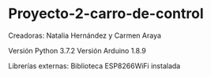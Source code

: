 # Proyecto-2-carro-de-control

Creadoras: Natalia Hernández y Carmen Araya

Versión Python 3.7.2
Versión Arduino 1.8.9

Librerías externas:
Biblioteca ESP8266WiFi instalada
